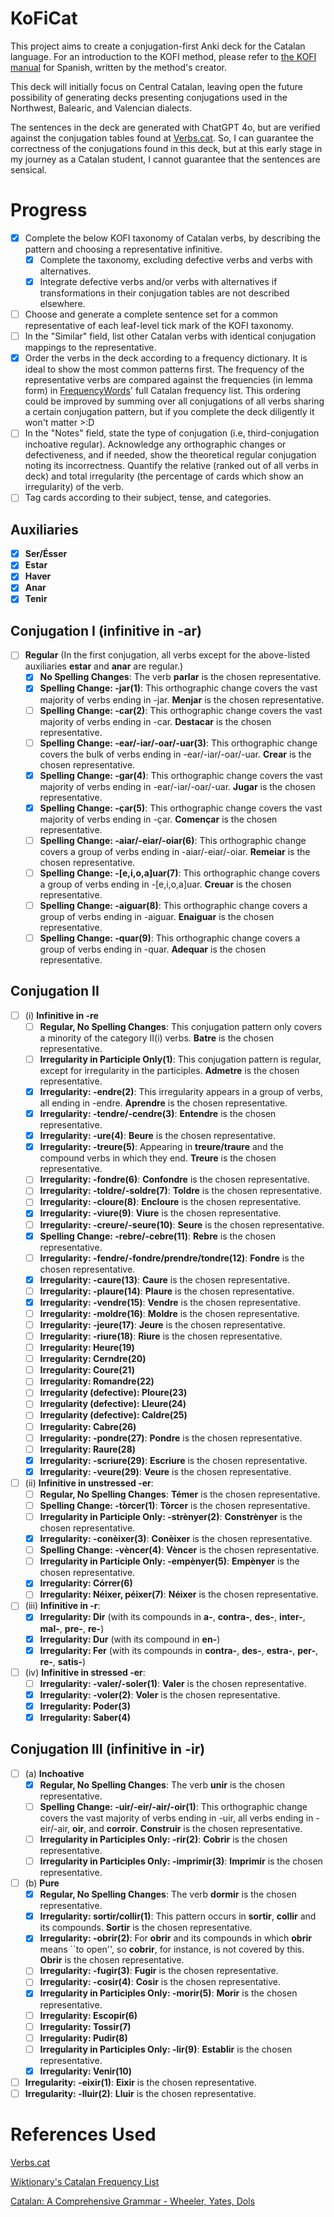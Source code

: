 # KoFiCat

This project aims to create a conjugation-first Anki deck for the Catalan language. For an introduction to the KOFI method, please refer to [the KOFI manual](https://www.asiteaboutnothing.net/w_ultimate_spanish_conjugation.php) for Spanish, written by the method's creator.

This deck will initially focus on Central Catalan, leaving open the future possibility of generating decks presenting conjugations used in the Northwest, Balearic, and Valencian dialects.

The sentences in the deck are generated with ChatGPT 4o, but are verified against the conjugation tables found at [Verbs.cat](https://www.verbs.cat/). So, I can guarantee the correctness of the conjugations found in this deck, but at this early stage in my journey as a Catalan student, I cannot guarantee that the sentences are sensical.

# Progress

- [x] Complete the below KOFI taxonomy of Catalan verbs, by describing the pattern and choosing a representative infinitive.
  - [x] Complete the taxonomy, excluding defective verbs and verbs with alternatives.
  - [x] Integrate defective verbs and/or verbs with alternatives if transformations in their conjugation tables are not described elsewhere.
- [ ] Choose and generate a complete sentence set for a common representative of each leaf-level tick mark of the KOFI taxonomy.
- [ ] In the "Similar" field, list other Catalan verbs with identical conjugation mappings to the representative.
- [x] Order the verbs in the deck according to a frequency dictionary. It is ideal to show the most common patterns first. The frequency of the representative verbs are compared against the frequencies (in lemma form) in [FrequencyWords](https://github.com/hermitdave/FrequencyWords/)' full Catalan frequency list. This ordering could be improved by summing over all conjugations of all verbs sharing a certain conjugation pattern, but if you complete the deck diligently it won't matter >:D
- [ ] In the "Notes" field, state the type of conjugation (i.e, third-conjugation inchoative regular). Acknowledge any orthographic changes or defectiveness, and if needed, show the theoretical regular conjugation noting its incorrectness. Quantify the relative (ranked out of all verbs in deck) and total irregularity (the percentage of cards which show an irregularity) of the verb.
- [ ] Tag cards according to their subject, tense, and categories.

## Auxiliaries
- [x] **Ser/Ésser**
- [x] **Estar**
- [x] **Haver**
- [x] **Anar**
- [x] **Tenir**

## Conjugation I (infinitive in -ar)
- [ ] **Regular** (In the first conjugation, all verbs except for the above-listed auxiliaries **estar** and **anar** are regular.)
  - [x] **No Spelling Changes**: The verb **parlar** is the chosen representative.
  - [x] **Spelling Change: -jar(1)**: This orthographic change covers the vast majority of verbs ending in -jar. **Menjar** is the chosen representative.
  - [ ] **Spelling Change: -car(2)**: This orthographic change covers the vast majority of verbs ending in -car. **Destacar** is the chosen representative.
  - [ ] **Spelling Change: -ear/-iar/-oar/-uar(3)**: This orthographic change covers the bulk of verbs ending in -ear/-iar/-oar/-uar. **Crear** is the chosen representative.
  - [x] **Spelling Change: -gar(4)**: This orthographic change covers the vast majority of verbs ending in -ear/-iar/-oar/-uar. **Jugar** is the chosen representative.
  - [x] **Spelling Change: -çar(5)**: This orthographic change covers the vast majority of verbs ending in -çar. **Començar** is the chosen representative.
  - [ ] **Spelling Change: -aiar/-eiar/-oiar(6)**: This orthographic change covers a group of verbs ending in -aiar/-eiar/-oiar. **Remeiar** is the chosen representative.
  - [ ] **Spelling Change: -[e,i,o,a]uar(7)**: This orthographic change covers a group of verbs ending in -[e,i,o,a]uar. **Creuar** is the chosen representative.
  - [ ] **Spelling Change: -aiguar(8)**: This orthographic change covers a group of verbs ending in -aiguar. **Enaiguar** is the chosen representative.
  - [ ] **Spelling Change: -quar(9)**: This orthographic change covers a group of verbs ending in -quar. **Adequar** is the chosen representative.

## Conjugation II
- [ ] (i)   **Infinitive in -re**
  - [ ] **Regular, No Spelling Changes**: This conjugation pattern only covers a minority of the category II(i) verbs. **Batre** is the chosen representative.
  - [ ] **Irregularity in Participle Only(1)**: This conjugation pattern is regular, except for irregularity in the participles. **Admetre** is the chosen representative.
  - [x] **Irregularity: -endre(2)**: This irregularity appears in a group of verbs, all ending in -endre. **Aprendre** is the chosen representative.
  - [x] **Irregularity: -tendre/-cendre(3)**: **Entendre** is the chosen representative.
  - [x] **Irregularity: -ure(4)**: **Beure** is the chosen representative.
  - [x] **Irregularity: -treure(5)**: Appearing in **treure/traure** and the compound verbs in which they end. **Treure** is the chosen representative.
  - [ ] **Irregularity: -fondre(6)**: **Confondre** is the chosen representative.
  - [ ] **Irregularity: -toldre/-soldre(7)**: **Toldre** is the chosen representative.
  - [ ] **Irregularity: -cloure(8)**: **Encloure** is the chosen representative.
  - [x] **Irregularity: -viure(9)**: **Viure** is the chosen representative.
  - [ ] **Irregularity: -creure/-seure(10)**: **Seure** is the chosen representative.
  - [x] **Spelling Change: -rebre/-cebre(11)**: **Rebre** is the chosen representative.
  - [ ] **Irregularity: -fendre/-fondre/prendre/tondre(12)**: **Fondre** is the chosen representative.
  - [x] **Irregularity: -caure(13)**: **Caure** is the chosen representative.
  - [ ] **Irregularity: -plaure(14)**: **Plaure** is the chosen representative.
  - [x] **Irregularity: -vendre(15)**: **Vendre** is the chosen representative.
  - [ ] **Irregularity: -moldre(16)**: **Moldre** is the chosen representative.
  - [ ] **Irregularity: -jeure(17)**: **Jeure** is the chosen representative.
  - [ ] **Irregularity: -riure(18)**: **Riure** is the chosen representative.
  - [ ] **Irregularity: Heure(19)**
  - [ ] **Irregularity: Cerndre(20)**
  - [ ] **Irregularity: Coure(21)**
  - [ ] **Irregularity: Romandre(22)**
  - [ ] **Irregularity (defective): Ploure(23)**
  - [ ] **Irregularity (defective): Lleure(24)**
  - [ ] **Irregularity (defective): Caldre(25)**
  - [ ] **Irregularity: Cabre(26)**
  - [ ] **Irregularity: -pondre(27)**: **Pondre** is the chosen representative.
  - [ ] **Irregularity: Raure(28)**
  - [x] **Irregularity: -scriure(29)**: **Escriure** is the chosen representative.
  - [x] **Irregularity: -veure(29)**: **Veure** is the chosen representative.
- [ ] (ii)  **Infinitive in unstressed -er**:
  - [ ] **Regular, No Spelling Changes**: **Témer** is the chosen representative.
  - [ ] **Spelling Change: -tòrcer(1)**: **Tòrcer** is the chosen representative.
  - [ ] **Irregularity in Participle Only: -strènyer(2)**: **Constrènyer** is the chosen representative.
  - [x] **Irregularity: -conèixer(3)**: **Conèixer** is the chosen representative.
  - [ ] **Spelling Change: -vèncer(4)**: **Vèncer** is the chosen representative.
  - [ ] **Irregularity in Participle Only: -empènyer(5)**: **Empènyer** is the chosen representative.
  - [x] **Irregularity: Córrer(6)**
  - [ ] **Irregularity: Néixer, péixer(7)**: **Néixer** is the chosen representative.
- [ ] (iii) **Infinitive in -r**:
  - [x] **Irregularity: Dir** (with its compounds in **a-**, **contra-**, **des-**, **inter-**, **mal-**, **pre-**, **re-**)
  - [x] **Irregularity: Dur** (with its compound in **en-**)
  - [x] **Irregularity: Fer** (with its compounds in **contra-**, **des-**, **estra-**, **per-**, **re-**, **satis-**)
- [ ] (iv)  **Infinitive in stressed -er**:
  - [ ] **Irregularity: -valer/-soler(1)**: **Valer** is the chosen representative.
  - [x] **Irregularity: -voler(2)**: **Voler** is the chosen representative.
  - [x] **Irregularity: Poder(3)**
  - [x] **Irregularity: Saber(4)**

## Conjugation III (infinitive in -ir)
- [ ] (a) **Inchoative**
  - [x] **Regular, No Spelling Changes**: The verb **unir** is the chosen representative.
  - [ ] **Spelling Change: -uir/-eir/-air/-oir(1)**: This orthographic change covers the vast majority of verbs ending in -uir, all verbs ending in -eir/-air, **oir**, and **corroir**. **Construir** is the chosen representative.
  - [ ] **Irregularity in Participles Only: -rir(2)**: **Cobrir** is the chosen representative.
  - [ ] **Irregularity in Participles Only: -imprimir(3)**: **Imprimir** is the chosen representative.

- [ ] (b) **Pure**
  - [x] **Regular, No Spelling Changes**: The verb **dormir** is the chosen representative.
  - [x] **Irregularity: sortir/collir(1)**: This pattern occurs in **sortir**, **collir** and its compounds. **Sortir** is the chosen representative.
  - [x] **Irregularity: -obrir(2)**: For **obrir** and its compounds in which **obrir** means ``to open'', so **cobrir**, for instance, is not covered by this. **Obrir** is the chosen representative.
  - [ ] **Irregularity: -fugir(3)**: **Fugir** is the chosen representative.
  - [ ] **Irregularity: -cosir(4)**: **Cosir** is the chosen representative.
  - [x] **Irregularity in Participles Only: -morir(5)**: **Morir** is the chosen representative.
  - [ ] **Irregularity: Escopir(6)**
  - [ ] **Irregularity: Tossir(7)**
  - [ ] **Irregularity: Pudir(8)**
  - [ ] **Irregularity in Participles Only: -lir(9)**: **Establir** is the chosen representative.
  - [x] **Irregularity: Venir(10)**

- [ ] **Irregularity: -eixir(1)**: **Eixir** is the chosen representative.
- [ ] **Irregularity: -lluir(2)**: **Lluir** is the chosen representative.
 
# References Used
[Verbs.cat](https://www.verbs.cat/)

[Wiktionary's Catalan Frequency List](https://en.wiktionary.org/wiki/Wiktionary:Frequency_lists/Catalan/)

[Catalan: A Comprehensive Grammar - Wheeler, Yates, Dols](https://www.amazon.com/Catalan-Comprehensive-Grammar-Routledge-Grammars/dp/0415103428)